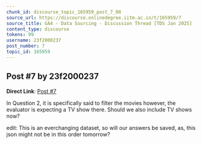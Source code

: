 ```yaml
---
chunk_id: discourse_topic_165959_post_7_00
source_url: https://discourse.onlinedegree.iitm.ac.in/t/165959/7
source_title: GA4 - Data Sourcing - Discussion Thread [TDS Jan 2025]
content_type: discourse
tokens: 99
username: 23f2000237
post_number: 7
topic_id: 165959
---
```


## Post #7 by 23f2000237

**Direct Link**: [Post #7](https://discourse.onlinedegree.iitm.ac.in/t/165959/7)

In Question 2, it is specifically said to filter the movies however, the evaluator is expecting a TV show there. Should we also include TV shows now?

edit: This is an everchanging dataset, so will our answers be saved, as, this json might not be in this order tomorrow?
